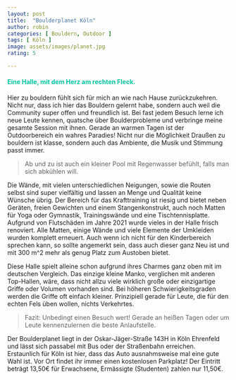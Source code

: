 ```yaml
---
layout: post
title:  "Boulderplanet Köln"
author: robin
categories: [ Bouldern, Outdoor ]
tags: [ Köln ]
image: assets/images/planet.jpg
rating: 5

---
```



#### <span style="color:#00c5a1">Eine Halle, mit dem Herz am rechten Fleck.</span>
Hier zu bouldern fühlt sich für mich an wie nach Hause zurückzukehren. Nicht nur, dass ich hier das Bouldern gelernt habe, sondern auch weil die Community super offen und freundlich ist. Bei fast jedem Besuch lerne ich neue Leute kennen, quatsche über Boulderprobleme und verbringe meine gesamte Session mit ihnen. Gerade an warmen Tagen ist der Outdoorbereich ein wahres Paradies! Nicht nur die Möglichkeit Draußen zu bouldern ist klasse, sondern auch das Ambiente, die Musik und Stimmung passt immer. 
>Ab und zu ist auch ein kleiner Pool mit Regenwasser befühlt, falls man sich abkühlen will. 

Die Wände, mit vielen unterschiedlichen Neigungen, sowie die Routen selbst sind super vielfältig und lassen an Menge und Qualität keine Wünsche übrig. Der Bereich für das Krafttraining ist riesig und bietet neben Geräten, freien Gewichten und einem Stangenkonstrukt, auch noch Matten für Yoga oder Gymnastik, Trainingswände und eine Tischtennisplatte. Aufgrund von Flutschäden im Jahre 2021 wurde vieles in der Halle frisch renoviert. Alle Matten, einige Wände und viele Elemente der Umkleiden wurden komplett erneuert.
Auch wenn ich nicht für den Kinderbereich sprechen kann, so sollte angemerkt sein, dass auch dieser ganz Neu ist und mit 300 m^2 mehr als genug Platz zum Austoben bietet.

Diese Halle spielt alleine schon aufgrund ihres Charmes ganz oben mit im deutschen Vergleich. Das einzige kleine Manko, verglichen mit anderen Top-Hallen, wäre, dass nicht allzu viele wirklich große oder einzigartige Griffe oder Volumen vorhanden sind. Bei höheren Schwierigkeitsgraden werden die Griffe oft einfach kleiner. Prinzipiell gerade für Leute, die für den echten Fels üben wollen, nichts Verkehrtes.        

> Fazit: Unbedingt einen Besuch wert! Gerade an heißen Tagen oder um Leute kennenzulernen die beste Anlaufstelle.


 
Der Boulderplanet liegt in der Oskar-Jäger-Straße 143H in Köln Ehrenfeld und lässt sich passabel mit Bus oder der Straßenbahn erreichen. Erstaunlich für Köln ist hier, dass das Auto ausnahmsweise mal eine gute Wahl ist. Vor Ort findet ihr immer einen kostenlosen Parkplatz! Der Eintritt beträgt 13,50€ für Erwachsene, Ermässigte (Studenten) zahlen nur 11,50€.